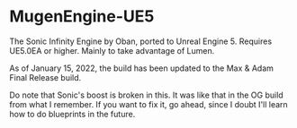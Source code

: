 # MugenEngine-UE5
The Sonic Infinity Engine by Oban, ported to Unreal Engine 5. Requires UE5.0EA or higher. Mainly to take advantage of Lumen.

As of January 15, 2022, the build has been updated to the Max & Adam Final Release build.

Do note that Sonic's boost is broken in this. It was like that in the OG build from what I remember. If you want to fix it, go ahead, since I doubt I'll learn how to do blueprints in the future.
